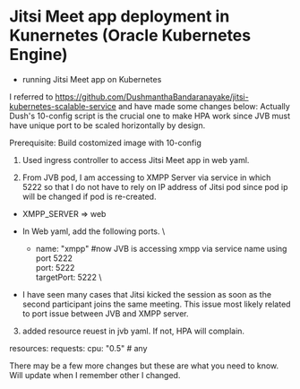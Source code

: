 # Jitsi Meet app deployment in Kunernetes (Oracle Kubernetes Engine)
- running Jitsi Meet app on Kubernetes

I referred to https://github.com/DushmanthaBandaranayake/jitsi-kubernetes-scalable-service and have made some changes below:
Actually Dush's 10-config script is the crucial one to make HPA work since JVB must have unique port to be scaled horizontally by design. 

Prerequisite: Build costomized image with 10-config 

1. Used ingress controller to access Jitsi Meet app in web yaml. 

2. From JVB pod, I am accessing to XMPP Server via service in which 5222 so that I do not have to rely on IP address of Jitsi pod since pod ip will be changed if pod is re-created.
- XMPP_SERVER => web
- In Web yaml, add the following ports. \

  - name: "xmpp"   #now JVB is accessing xmpp via service name using port 5222 \
    port: 5222\
    targetPort: 5222 \

* I have seen many cases that Jitsi kicked the session as soon as the second participant joins the same meeting. This issue most likely related to port issue between JVB and XMPP server. 

3. added resource reuest in jvb yaml. If not, HPA will complain. 

resources: 
  requests: 
    cpu: "0.5"  # any  

There may be a few more changes but these are what you need to know. Will update when I remember other I changed. 
